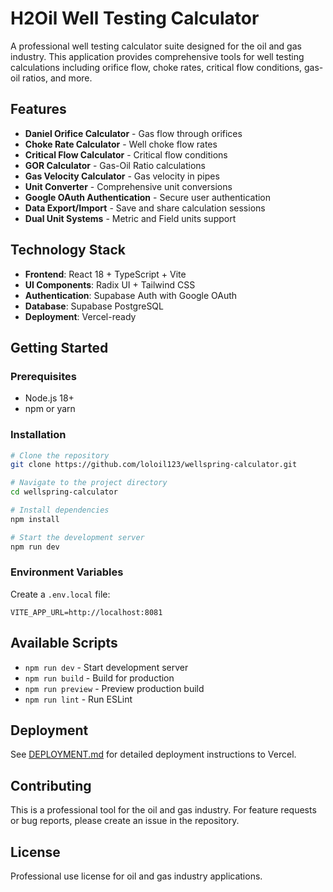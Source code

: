# H2Oil Well Testing Calculator

A professional well testing calculator suite designed for the oil and gas industry. This application provides comprehensive tools for well testing calculations including orifice flow, choke rates, critical flow conditions, gas-oil ratios, and more.

## Features

- **Daniel Orifice Calculator** - Gas flow through orifices
- **Choke Rate Calculator** - Well choke flow rates  
- **Critical Flow Calculator** - Critical flow conditions
- **GOR Calculator** - Gas-Oil Ratio calculations
- **Gas Velocity Calculator** - Gas velocity in pipes
- **Unit Converter** - Comprehensive unit conversions
- **Google OAuth Authentication** - Secure user authentication
- **Data Export/Import** - Save and share calculation sessions
- **Dual Unit Systems** - Metric and Field units support

## Technology Stack

- **Frontend**: React 18 + TypeScript + Vite
- **UI Components**: Radix UI + Tailwind CSS
- **Authentication**: Supabase Auth with Google OAuth
- **Database**: Supabase PostgreSQL
- **Deployment**: Vercel-ready

## Getting Started

### Prerequisites
- Node.js 18+ 
- npm or yarn

### Installation
```bash
# Clone the repository
git clone https://github.com/loloil123/wellspring-calculator.git

# Navigate to the project directory
cd wellspring-calculator

# Install dependencies
npm install

# Start the development server
npm run dev
```

### Environment Variables
Create a `.env.local` file:
```
VITE_APP_URL=http://localhost:8081
```

## Available Scripts

- `npm run dev` - Start development server
- `npm run build` - Build for production
- `npm run preview` - Preview production build
- `npm run lint` - Run ESLint

## Deployment

See [DEPLOYMENT.md](./DEPLOYMENT.md) for detailed deployment instructions to Vercel.

## Contributing

This is a professional tool for the oil and gas industry. For feature requests or bug reports, please create an issue in the repository.

## License

Professional use license for oil and gas industry applications.